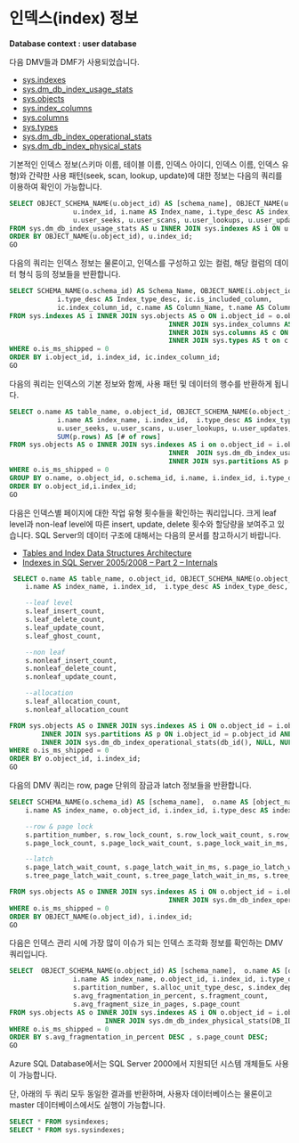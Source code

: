 # 인덱스(index) 정보

**Database context : user database**

다음 DMV들과 DMF가 사용되었습니다.

- [sys.indexes](https://msdn.microsoft.com/en-us/library/ms173760.aspx)
- [sys.dm_db_index_usage_stats](https://msdn.microsoft.com/en-us/library/ms188755.aspx)
- [sys.objects](https://msdn.microsoft.com/en-us/library/ms190324.aspx)
- [sys.index_columns](https://msdn.microsoft.com/en-us/library/ms175105.aspx)
- [sys.columns](https://msdn.microsoft.com/en-us/library/ms176106.aspx)
- [sys.types](https://msdn.microsoft.com/en-us/library/ms188021.aspx)
- [sys.dm_db_index_operational_stats](https://msdn.microsoft.com/en-us/library/ms174281.aspx)
- [sys.dm_db_index_physical_stats](https://msdn.microsoft.com/en-us/library/ms188917.aspx)

기본적인 인덱스 정보(스키마 이름, 테이블 이름, 인덱스 아이디, 인덱스 이름, 인덱스 유형)와 간략한 사용 패턴(seek, scan, lookup, update)에 대한 정보는 다음의 쿼리를 이용하여 확인이 가능합니다.

```SQL
SELECT OBJECT_SCHEMA_NAME(u.object_id) AS [schema_name], OBJECT_NAME(u.object_id) AS Table_Name,  
				u.index_id, i.name AS Index_name, i.type_desc AS index_type,
				u.user_seeks, u.user_scans, u.user_lookups, u.user_updates
FROM sys.dm_db_index_usage_stats AS u INNER JOIN sys.indexes AS i ON u.object_id = i.object_id AND u.index_id = i.index_id
ORDER BY OBJECT_NAME(u.object_id), u.index_id;
GO
```

다음의 쿼리는 인덱스 정보는 물론이고, 인덱스를 구성하고 있는 컬럼, 해당 컬럼의 데이터 형식 등의 정보들을 반환합니다.

```SQL
SELECT SCHEMA_NAME(o.schema_id) AS Schema_Name, OBJECT_NAME(i.object_id) AS Table_Name, i.name AS Index_Name, i.index_id, 
			i.type_desc AS Index_type_desc, ic.is_included_column,
			ic.index_column_id, c.name AS Column_Name, t.name AS Column_data_type, c.max_length, c.precision, c.scale, c.collation_name, c.is_nullable, CASE t.is_user_defined WHEN 1 THEN 'TRUE' ELSE 'FALSE' END AS user_defined_data_type
FROM sys.indexes AS i INNER JOIN sys.objects AS o ON i.object_id = o.object_id
										INNER JOIN sys.index_columns AS ic ON i.object_id = ic.object_id AND i.index_id = ic.index_id
										INNER JOIN sys.columns AS c ON ic.object_id = c.object_id AND ic.column_id = c.column_id
										INNER JOIN sys.types AS t on c.user_type_id = t.user_type_id
WHERE o.is_ms_shipped = 0
ORDER BY i.object_id, i.index_id, ic.index_column_id;
GO
```

다음의 쿼리는 인덱스의 기본 정보와 함께, 사용 패턴 및 데이터의 행수를 반환하게 됩니다.

```SQL
SELECT o.name AS table_name, o.object_id, OBJECT_SCHEMA_NAME(o.object_id) AS [schema_name],
			i.name AS index_name, i.index_id,  i.type_desc AS index_type_desc, i.is_primary_key, i.is_unique_constraint, 
			u.user_seeks, u.user_scans, u.user_lookups, u.user_updates,
			SUM(p.rows) AS [# of rows]
FROM sys.objects AS o INNER JOIN sys.indexes AS i on o.object_id = i.object_id
										INNER  JOIN sys.dm_db_index_usage_stats AS u ON i.object_id = u.object_id AND i.index_id = u.index_id
										INNER JOIN sys.partitions AS p ON u.object_id = p.object_id AND u.index_id = p.index_id
WHERE o.is_ms_shipped = 0
GROUP BY o.name, o.object_id, o.schema_id, i.name, i.index_id, i.type_desc, i.is_primary_key, i.is_unique_constraint, u.user_seeks, u.user_scans, u.user_lookups, u.user_updates
ORDER BY o.object_id,i.index_id;
GO
```

다음은 인덱스별 페이지에 대한 작업 유형 횟수들을 확인하는 쿼리입니다.
크게 leaf level과 non-leaf level에 따른 insert, update, delete 횟수와 할당량을 보여주고 있습니다.
SQL Server의 데이터 구조에 대해서는 다음의 문서를 참고하시기 바랍니다.

* [Tables and Index Data Structures Architecture](https://technet.microsoft.com/en-us/library/ms180978(v=sql.105).aspx)
* [Indexes in SQL Server 2005/2008 – Part 2 – Internals](http://www.sqlskills.com/blogs/kimberly/indexes-in-sql-server-20052008-part-2-internals/)

```SQL
 SELECT o.name AS table_name, o.object_id, OBJECT_SCHEMA_NAME(o.object_id) AS [schema_name],
	i.name AS index_name, i.index_id,  i.type_desc AS index_type_desc, 

	--leaf level
	s.leaf_insert_count,
	s.leaf_delete_count,
	s.leaf_update_count,
	s.leaf_ghost_count,

	--non leaf
	s.nonleaf_insert_count,
	s.nonleaf_delete_count,
	s.nonleaf_update_count,

	--allocation
	s.leaf_allocation_count,
	s.nonleaf_allocation_count

FROM sys.objects AS o INNER JOIN sys.indexes AS i ON o.object_id = i.object_id
		INNER JOIN sys.partitions AS p ON i.object_id = p.object_id AND i.index_id = p.index_id
		INNER JOIN sys.dm_db_index_operational_stats(db_id(), NULL, NULL, NULL) AS s ON p.object_id = s.object_id AND p.index_id = s.index_id AND p.partition_number = s.partition_number
WHERE o.is_ms_shipped = 0
ORDER BY o.object_id, i.index_id;
GO
```

다음의 DMV 쿼리는 row, page 단위의 잠금과 latch 정보들을 반환합니다.

```SQL
SELECT SCHEMA_NAME(o.schema_id) AS [schema_name],  o.name AS [object_name], 
 	i.name AS index_name, o.object_id, i.index_id, i.type_desc AS index_type_desc,

	--row & page lock
	s.partition_number, s.row_lock_count, s.row_lock_wait_count, s.row_lock_wait_in_ms, 
	s.page_lock_count, s.page_lock_wait_count, s.page_lock_wait_in_ms,

	--latch
	s.page_latch_wait_count, s.page_latch_wait_in_ms, s.page_io_latch_wait_count, s.page_io_latch_wait_in_ms,
	s.tree_page_latch_wait_count, s.tree_page_latch_wait_in_ms, s.tree_page_io_latch_wait_count, s.tree_page_io_latch_wait_in_ms

FROM sys.objects AS o INNER JOIN sys.indexes AS i ON o.object_id = i.object_id
										INNER JOIN sys.dm_db_index_operational_stats(DB_ID(), NULL, NULL, NULL) AS s ON i.object_id = s.object_id AND i.index_id = s.index_id
WHERE o.is_ms_shipped = 0
ORDER BY OBJECT_NAME(o.object_id), i.index_id;
GO
```

다음은 인덱스 관리 시에 가장 많이 이슈가 되는 인덱스 조각화 정보를 확인하는 DMV 쿼리입니다.

```SQL
SELECT  OBJECT_SCHEMA_NAME(o.object_id) AS [schema_name],  o.name AS [object_name], 
 				i.name AS index_name, o.object_id, i.index_id, i.type_desc AS index_type_desc, 
				s.partition_number, s.alloc_unit_type_desc, s.index_depth, s.index_level,
				s.avg_fragmentation_in_percent, s.fragment_count,
				s.avg_fragment_size_in_pages, s.page_count				
FROM sys.objects AS o INNER JOIN sys.indexes AS i ON o.object_id = i.object_id
						INNER JOIN sys.dm_db_index_physical_stats(DB_ID(), NULL, NULL, NULL, 'LIMITED') AS s ON i.object_id = s.object_id AND i.index_id = s.index_id
WHERE o.is_ms_shipped = 0
ORDER BY s.avg_fragmentation_in_percent DESC , s.page_count DESC;
GO
```

Azure SQL Database에서는 SQL Server 2000에서 지원되던 시스템 개체들도 사용이 가능합니다.

단, 아래의 두 쿼리 모두 동일한 결과를 반환하며, 사용자 데이터베이스는 물론이고 master 데이터베이스에서도 실행이 가능합니다.

```SQL
SELECT * FROM sysindexes;
SELECT * FROM sys.sysindexes;
```